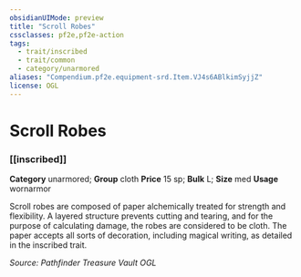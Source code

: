 ```yaml
---
obsidianUIMode: preview
title: "Scroll Robes"
cssclasses: pf2e,pf2e-action
tags:
  - trait/inscribed
  - trait/common
  - category/unarmored
aliases: "Compendium.pf2e.equipment-srd.Item.VJ4s6ABlkimSyjjZ"
license: OGL
---
```

# Scroll Robes

### [[inscribed]]

**Category** unarmored; **Group** cloth
**Price** 15 sp; 
**Bulk** L; **Size** med
**Usage** wornarmor

Scroll robes are composed of paper alchemically treated for strength and flexibility. A layered structure prevents cutting and tearing, and for the purpose of calculating damage, the robes are considered to be cloth. The paper accepts all sorts of decoration, including magical writing, as detailed in the inscribed trait.

*Source: Pathfinder Treasure Vault*
*OGL*